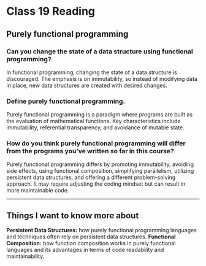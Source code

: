 # Class 19 Reading

## Purely functional programming

### Can you change the state of a data structure using functional programming?

In functional programming, changing the state of a data structure is discouraged.
The emphasis is on immutability, so instead of modifying data in place, new data structures are created with desired changes.

### Define purely functional programming.

Purely functional programming is a paradigm where programs are built as the evaluation of mathematical functions. Key characteristics include immutability, referential transparency, and avoidance of mutable state.

### How do you think purely functional programming will differ from the programs you’ve written so far in this course?

Purely functional programming differs by promoting immutability, avoiding side effects, using functional composition, simplifying parallelism, utilizing persistent data structures, and offering a different problem-solving approach. It may require adjusting the coding mindset but can result in more maintainable code.

---

## Things I want to know more about

**Persistent Data Structures:** how purely functional programming languages and techniques often rely on persistent data structures.
**Functional Composition:**  how function composition works in purely functional languages and its advantages in terms of code readability and maintainability.